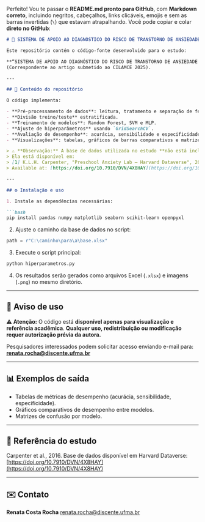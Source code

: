 Perfeito! Vou te passar o **README.md pronto para GitHub**, com **Markdown correto**, incluindo negritos, cabeçalhos, links clicáveis, emojis e sem as barras invertidas (`\`) que estavam atrapalhando. Você pode copiar e colar **direto no GitHub**:

````markdown
# 🧠 SISTEMA DE APOIO AO DIAGNÓSTICO DO RISCO DE TRANSTORNO DE ANSIEDADE EM CRIANÇAS

Este repositório contém o código-fonte desenvolvido para o estudo:  

**“SISTEMA DE APOIO AO DIAGNÓSTICO DO RISCO DE TRANSTORNO DE ANSIEDADE EM CRIANÇAS”**  
(Correspondente ao artigo submetido ao CILAMCE 2025).

---

## 📂 Conteúdo do repositório

O código implementa:

- **Pré-processamento de dados**: leitura, tratamento e separação de features e target.  
- **Divisão treino/teste** estratificada.  
- **Treinamento de modelos**: Random Forest, SVM e MLP.  
- **Ajuste de hiperparâmetros** usando `GridSearchCV`.  
- **Avaliação de desempenho**: acurácia, sensibilidade e especificidade.  
- **Visualizações**: tabelas, gráficos de barras comparativos e matrizes de confusão.

> ⚠️ **Observação:** A base de dados utilizada no estudo **não está incluída neste repositório**.  
> Ela está disponível em:  
> [1] K.L.H. Carpenter, "Preschool Anxiety Lab – Harvard Dataverse", 2016.  
> Available at: [https://doi.org/10.7910/DVN/4X8HAY](https://doi.org/10.7910/DVN/4X8HAY). Accessed on: May 17, 2025.

---

## ⚙️ Instalação e uso

1. Instale as dependências necessárias:

```bash
pip install pandas numpy matplotlib seaborn scikit-learn openpyxl
````

2. Ajuste o caminho da base de dados no script:

```python
path = r"C:\caminho\para\a\base.xlsx"
```

3. Execute o script principal:

```bash
python hiperparametros.py
```

4. Os resultados serão gerados como arquivos Excel (`.xlsx`) e imagens (`.png`) no mesmo diretório.

---

## 📌 Aviso de uso

⚠️ **Atenção:**
O código está **disponível apenas para visualização e referência acadêmica**.
**Qualquer uso, redistribuição ou modificação requer autorização prévia da autora.**

Pesquisadores interessados podem solicitar acesso enviando e-mail para:
**[renata.rocha@discente.ufma.br](mailto:renata.rocha@discente.ufma.br)**

---

## 📊 Exemplos de saída

* Tabelas de métricas de desempenho (acurácia, sensibilidade, especificidade).
* Gráficos comparativos de desempenho entre modelos.
* Matrizes de confusão por modelo.

---

## 📝 Referência do estudo

Carpenter et al., 2016. Base de dados disponível em Harvard Dataverse: [https://doi.org/10.7910/DVN/4X8HAY](https://doi.org/10.7910/DVN/4X8HAY)

---

## ✉️ Contato

**Renata Costa Rocha**
[renata.rocha@discente.ufma.br](mailto:renata.rocha@discente.ufma.br)

```
